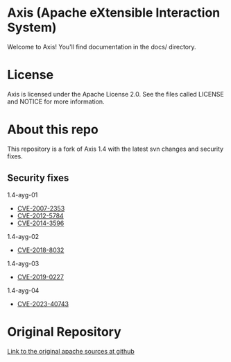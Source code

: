 # Axis (Apache eXtensible Interaction System)

Welcome to Axis!  You'll find documentation in the docs/ directory.

# License

Axis is licensed under the Apache License 2.0. See the files called LICENSE and NOTICE for more information.

# About this repo

This repository is a fork of Axis 1.4 with the latest svn changes and security fixes.

## Security fixes


1.4-ayg-01
* [CVE-2007-2353](https://nvd.nist.gov/vuln/detail/CVE-2007-2353)
* [CVE-2012-5784](https://nvd.nist.gov/vuln/detail/CVE-2012-5784)
* [CVE-2014-3596](https://nvd.nist.gov/vuln/detail/CVE-2014-3596)

1.4-ayg-02
* [CVE-2018-8032](https://nvd.nist.gov/vuln/detail/CVE-2018-8032)

1.4-ayg-03
* [CVE-2019-0227](https://nvd.nist.gov/vuln/detail/CVE-2019-0227)

1.4-ayg-04
* [CVE-2023-40743](https://nvd.nist.gov/vuln/detail/CVE-2023-40743)


# Original Repository

[Link to the original apache sources at github](https://github.com/apache/axis-axis1-java)


